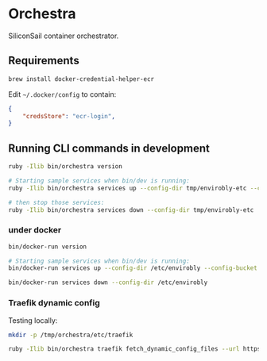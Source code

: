 # Orchestra

SiliconSail container orchestrator.

## Requirements

```sh
brew install docker-credential-helper-ecr
```

Edit `~/.docker/config` to contain:

```json
{
	"credsStore": "ecr-login",
}
```

## Running CLI commands in development

```sh
ruby -Ilib bin/orchestra version

# Starting sample services when bin/dev is running:
ruby -Ilib bin/orchestra services up --config-dir tmp/envirobly-etc --config-bucket orchestra-development --event-url http://localhost:1337 --authorization ABCD

# then stop those services:
ruby -Ilib bin/orchestra services down --config-dir tmp/envirobly-etc
```

### under docker

```sh
bin/docker-run version

# Starting sample services when bin/dev is running:
bin/docker-run services up --config-dir /etc/envirobly --config-bucket orchestra-development --event-url http://host.docker.internal:1337 --authorization ABCD

bin/docker-run services down --config-dir /etc/envirobly
```


### Traefik dynamic config

Testing locally:

```sh
mkdir -p /tmp/orchestra/etc/traefik

ruby -Ilib bin/orchestra traefik fetch_dynamic_config_files --url https://example.com/123 --authorization "Bearer 123" --config-dir /tmp/orchestra/etc/traefik
```
